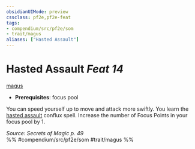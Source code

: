 ```yaml
---
obsidianUIMode: preview
cssclass: pf2e,pf2e-feat
tags:
- compendium/src/pf2e/som
- trait/magus
aliases: ["Hasted Assault"]
---
```

# Hasted Assault  *Feat 14*  
[magus](/rules/traits/magus-som.md)  

- **Prerequisites**: focus pool

You can speed yourself up to move and attack more swiftly. You learn the [hasted assault](/compendium/spells/hasted-assault-som.md) conflux spell. Increase the number of Focus Points in your focus pool by 1.

*Source: Secrets of Magic p. 49*  
%% #compendium/src/pf2e/som #trait/magus %%